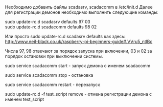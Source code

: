 Необходимо добавить файлы scadasrv, scadacomm в /etc/init.d
Далее для регистрации демонов необходимо выполнить следующие команды: 

sudo update-rc.d scadasrv defaults 97 03    
sudo update-rc.d scadacomm defaults 98 02

Или просто sudo update-rc.d scadasrv defaults как здесь: http://www.neil-black.co.uk/raspberry-pi-beginners-guide#.VVru5_ntlBc

Числа 97, 98 отвечают за порядок запуска при включении, 03 и 02 за порядок остановки при выключении системы.

sudo service scadacomm start - запуск демона с именем scadacomm

sudo service scadacomm stop - остановка

sudo service scadacomm restart - перезапуск

sudo update-rc.d -f test_script  remove - отмена регистрации демона с именем test_script

